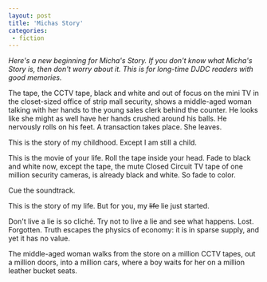 ```yaml
---
layout: post
title: 'Michas Story'
categories:
 - fiction
---
```



<em>Here's a new beginning for Micha's Story. If you don't know what Micha's Story is, then don't worry about it. This is for long-time DJDC readers with good memories.</em>

		


The tape, the CCTV tape, black and white and out of focus on the mini TV in the closet-sized office of strip mall security, shows a middle-aged woman talking with her hands to the young sales clerk behind the counter. He looks like she might as well have her hands crushed around his balls. He nervously rolls on his feet. A transaction takes place. She leaves.



This is the story of my childhood. Except I am still a child.



This is the movie of your life. Roll the tape inside your head. Fade to black and white now, except the tape, the mute Closed Circuit TV tape of one million security cameras, is already black and white. So fade to color.



Cue the soundtrack.



This is the story of my life. But for you, my <s>life</s> lie just started.



Don't live a lie is so clich&eacute;. Try not to live a lie and see what happens. Lost. Forgotten. Truth escapes the physics of economy: it is in sparse supply, and yet it has no value.



The middle-aged woman walks from the store on a million CCTV tapes, out a million doors, into a million cars, where a boy waits for her on a million leather bucket seats.
		